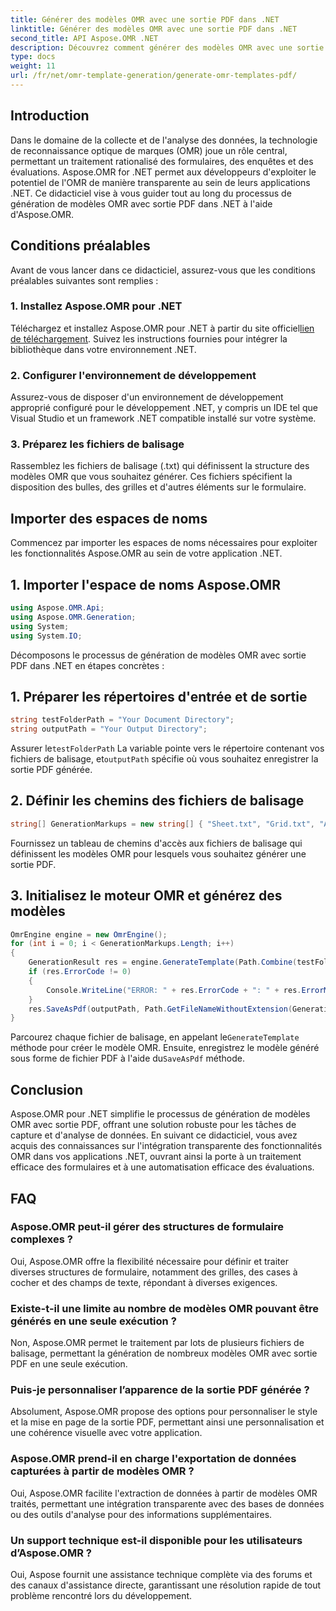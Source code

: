 ```yaml
---
title: Générer des modèles OMR avec une sortie PDF dans .NET
linktitle: Générer des modèles OMR avec une sortie PDF dans .NET
second_title: API Aspose.OMR .NET
description: Découvrez comment générer des modèles OMR avec une sortie PDF dans .NET à l'aide d'Aspose.OMR pour rationaliser le traitement des formulaires et l'automatisation de l'évaluation.
type: docs
weight: 11
url: /fr/net/omr-template-generation/generate-omr-templates-pdf/
---
```

## Introduction
Dans le domaine de la collecte et de l'analyse des données, la technologie de reconnaissance optique de marques (OMR) joue un rôle central, permettant un traitement rationalisé des formulaires, des enquêtes et des évaluations. Aspose.OMR for .NET permet aux développeurs d'exploiter le potentiel de l'OMR de manière transparente au sein de leurs applications .NET. Ce didacticiel vise à vous guider tout au long du processus de génération de modèles OMR avec sortie PDF dans .NET à l'aide d'Aspose.OMR.
## Conditions préalables
Avant de vous lancer dans ce didacticiel, assurez-vous que les conditions préalables suivantes sont remplies :
### 1. Installez Aspose.OMR pour .NET
Téléchargez et installez Aspose.OMR pour .NET à partir du site officiel[lien de téléchargement](https://releases.aspose.com/omr/net/). Suivez les instructions fournies pour intégrer la bibliothèque dans votre environnement .NET.
### 2. Configurer l'environnement de développement
Assurez-vous de disposer d'un environnement de développement approprié configuré pour le développement .NET, y compris un IDE tel que Visual Studio et un framework .NET compatible installé sur votre système.
### 3. Préparez les fichiers de balisage
Rassemblez les fichiers de balisage (.txt) qui définissent la structure des modèles OMR que vous souhaitez générer. Ces fichiers spécifient la disposition des bulles, des grilles et d'autres éléments sur le formulaire.
## Importer des espaces de noms
Commencez par importer les espaces de noms nécessaires pour exploiter les fonctionnalités Aspose.OMR au sein de votre application .NET.
## 1. Importer l'espace de noms Aspose.OMR
```csharp
using Aspose.OMR.Api;
using Aspose.OMR.Generation;
using System;
using System.IO;
```
Décomposons le processus de génération de modèles OMR avec sortie PDF dans .NET en étapes concrètes :
## 1. Préparer les répertoires d'entrée et de sortie
```csharp
string testFolderPath = "Your Document Directory";
string outputPath = "Your Output Directory";
```
 Assurer le`testFolderPath` La variable pointe vers le répertoire contenant vos fichiers de balisage, et`outputPath` spécifie où vous souhaitez enregistrer la sortie PDF générée.
## 2. Définir les chemins des fichiers de balisage
```csharp
string[] GenerationMarkups = new string[] { "Sheet.txt", "Grid.txt", "AsposeTest.txt" };
```
Fournissez un tableau de chemins d'accès aux fichiers de balisage qui définissent les modèles OMR pour lesquels vous souhaitez générer une sortie PDF.
## 3. Initialisez le moteur OMR et générez des modèles
```csharp
OmrEngine engine = new OmrEngine();
for (int i = 0; i < GenerationMarkups.Length; i++)
{
    GenerationResult res = engine.GenerateTemplate(Path.Combine(testFolderPath, GenerationMarkups[i]));
    if (res.ErrorCode != 0)
    {
        Console.WriteLine("ERROR: " + res.ErrorCode + ": " + res.ErrorMessage);
    }
    res.SaveAsPdf(outputPath, Path.GetFileNameWithoutExtension(GenerationMarkups[i]));
}
```
 Parcourez chaque fichier de balisage, en appelant le`GenerateTemplate` méthode pour créer le modèle OMR. Ensuite, enregistrez le modèle généré sous forme de fichier PDF à l'aide du`SaveAsPdf` méthode.
## Conclusion
Aspose.OMR pour .NET simplifie le processus de génération de modèles OMR avec sortie PDF, offrant une solution robuste pour les tâches de capture et d'analyse de données. En suivant ce didacticiel, vous avez acquis des connaissances sur l'intégration transparente des fonctionnalités OMR dans vos applications .NET, ouvrant ainsi la porte à un traitement efficace des formulaires et à une automatisation efficace des évaluations.
## FAQ
### Aspose.OMR peut-il gérer des structures de formulaire complexes ?
Oui, Aspose.OMR offre la flexibilité nécessaire pour définir et traiter diverses structures de formulaire, notamment des grilles, des cases à cocher et des champs de texte, répondant à diverses exigences.
### Existe-t-il une limite au nombre de modèles OMR pouvant être générés en une seule exécution ?
Non, Aspose.OMR permet le traitement par lots de plusieurs fichiers de balisage, permettant la génération de nombreux modèles OMR avec sortie PDF en une seule exécution.
### Puis-je personnaliser l’apparence de la sortie PDF générée ?
Absolument, Aspose.OMR propose des options pour personnaliser le style et la mise en page de la sortie PDF, permettant ainsi une personnalisation et une cohérence visuelle avec votre application.
### Aspose.OMR prend-il en charge l'exportation de données capturées à partir de modèles OMR ?
Oui, Aspose.OMR facilite l'extraction de données à partir de modèles OMR traités, permettant une intégration transparente avec des bases de données ou des outils d'analyse pour des informations supplémentaires.
### Un support technique est-il disponible pour les utilisateurs d’Aspose.OMR ?
Oui, Aspose fournit une assistance technique complète via des forums et des canaux d'assistance directe, garantissant une résolution rapide de tout problème rencontré lors du développement.